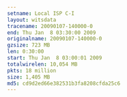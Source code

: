 ```yaml
---
setname: Local ISP C-I
layout: witsdata
tracename: 20090107-140000-0
end: Thu Jan  8 03:30:00 2009
originalname: 20090107-140000-0
gzsize: 723 MB
len: 0:30:00
start: Thu Jan  8 03:00:01 2009
totalwirelen: 10,054 MB
pkts: 18 million
size: 1,405 MB
md5: cd9d2ed66e382531b3fa8208cfda25c6
---
```

